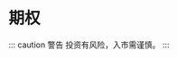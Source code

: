 # 期权

::: caution 警告
 投资有风险，入市需谨慎。
:::
<!-- 

> 本文内容参考自 Al Brooks 与方方土。前者是价格行为交易法的奠基人，后者则是该领域的实践高手，同时也是阿布价格行为视频课程的中文译者。

## 期权基础
做期权一定要找流动性好的品种去做，如果流动性差，即使你赚钱了，也卖不出去，因为没有人买，所以就有了“有价无市”的情况。

## 期权网址
期权信息在[barchart](https://www.barchart.com)网站去看。

## 权利金、Delta和概率

## P&L图 直观了解期权策略的盈亏

## P&L表 时间损耗和IV Crush

## 新手避坑小技巧 -->